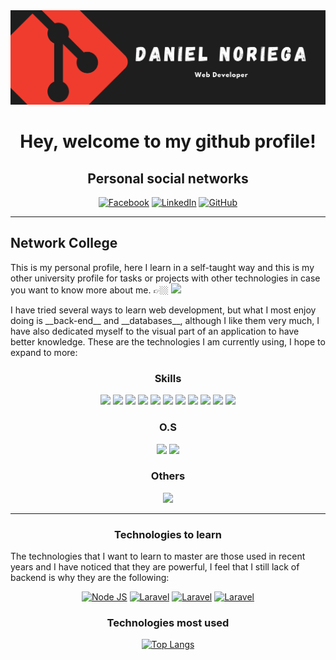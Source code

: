  <div id="header" align="center">
  <img src="https://github.com/Noriega402/Noriega402/blob/main/banner-oficial.png" width="800"/>
</div>

<h1 id="welcome" align="center">
  Hey, welcome to my github profile!
</h1>

<div id="badges">
 <div align="center">
  <h2>Personal social networks</h2>
  
   [![Facebook](https://img.shields.io/badge/Facebook-1877F2?style=for-the-badge&logo=facebook&logoColor=white)](https://www.facebook.com/daniel.noriega.10888/)
   [![LinkedIn](https://img.shields.io/badge/LinkedIn-0077B5?style=for-the-badge&logo=linkedin&logoColor=white)](https://www.linkedin.com/in/danielenriquenoriega/)
   [![GitHub](https://img.shields.io/badge/GitHub-100000?style=for-the-badge&logo=github&logoColor=white)](https://github.com/Noriega402/)
 </div>
 <hr>
 <h2>Network College</h2>
<p style="text-align:left">
 This is my personal profile, here I learn in a self-taught way and this is my other university profile for tasks or projects with other technologies in case you want to know more about me. 👉🏼 <img src="https://img.shields.io/badge/GitHub-100000?style=for-the-badge&logo=github&logoColor=white">
</p>
</div>

<p style="text-align:left">
I have tried several ways to learn web development, but what I most enjoy doing is __back-end__ and __databases__, although I like them very much, I have also dedicated myself to the visual part of an application to have better knowledge.
These are the technologies I am currently using, I hope to expand to more:
</p>

<div id="languages" align="center">

 ### Skills
<div>
  <img src="https://img.shields.io/badge/HTML5-E34F26?style=for-the-badge&logo=html5&logoColor=white">
  <img src="https://img.shields.io/badge/C%2B%2B-00599C?style=for-the-badge&logo=c%2B%2B&logoColor=white">
  <img src="https://img.shields.io/badge/PHP-777BB4?style=for-the-badge&logo=php&logoColor=white">
  <img src="https://img.shields.io/badge/Codeigniter-EF4223?style=for-the-badge&logo=codeigniter&logoColor=white">
  <img src="https://img.shields.io/badge/MySQL-005C84?style=for-the-badge&logo=mysql&logoColor=white">
  <img src="https://img.shields.io/badge/MariaDB-003545?style=for-the-badge&logo=mariadb&logoColor=white">
  <img src="https://img.shields.io/badge/PostgreSQL-316192?style=for-the-badge&logo=postgresql&logoColor=white">
  <img src="https://img.shields.io/badge/CSS3-1572B6?style=for-the-badge&logo=css3&logoColor=white">
  <img src="https://img.shields.io/badge/Bootstrap-563D7C?style=for-the-badge&logo=bootstrap&logoColor=white">
  <img src="https://img.shields.io/badge/jQuery-0769AD?style=for-the-badge&logo=jquery&logoColor=white">
  <img src="https://img.shields.io/badge/JavaScript-323330?style=for-the-badge&logo=javascript&logoColor=F7DF1E">

### O.S
 <img src="https://img.shields.io/badge/Windows-0078D6?style=for-the-badge&logo=windows&logoColor=white">
 <img src="https://img.shields.io/badge/Linux-FCC624?style=for-the-badge&logo=linux&logoColor=black">

### Others
 <img src="https://img.shields.io/badge/Microsoft_Excel-217346?style=for-the-badge&logo=microsoft-excel&logoColor=white">
</div>
<hr>
<div id="wait" align="center">
  <h3>Technologies to learn</h3>
  <div align="left">
     The technologies that I want to learn to master are those used in recent years and I have noticed that they are powerful, I feel that I still lack of backend is why they are the following:
  </div>
  
  [![Node JS](https://img.shields.io/badge/Node.js-43853D?style=for-the-badge&logo=node.js&logoColor=white)]()
  [![Laravel](https://img.shields.io/badge/Laravel-FF2D20?style=for-the-badge&logo=laravel&logoColor=white)]()
  [![Laravel](https://img.shields.io/badge/Microsoft_Azure-0089D6?style=for-the-badge&logo=microsoft-azure&logoColor=white)]()
  [![Laravel](https://img.shields.io/badge/Microsoft%20SQL%20Server-CC2927?style=for-the-badge&logo=microsoft%20sql%20server&logoColor=white)]()
</div>

<div id="top-languages" align="center">

 ### Technologies most used

 [![Top Langs](https://github-readme-stats.vercel.app/api/top-langs/?username=Noriega402&theme=blue-green)](https://github.com/Noriega402/)
 
</div>
